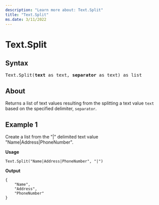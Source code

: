 ```yaml
---
description: "Learn more about: Text.Split"
title: "Text.Split"
ms.date: 3/11/2022
---
```

# Text.Split

## Syntax

<pre>
Text.Split(<b>text</b> as text, <b>separator</b> as text) as list
</pre>
  
## About

Returns a list of text values resulting from the splitting a text value `text` based on the specified delimiter, `separator`.

## Example 1

Create a list from the "|" delimited text value "Name|Address|PhoneNumber".

**Usage**

```powerquery-m
Text.Split("Name|Address|PhoneNumber", "|")
```

**Output**

```powerquery-m
{
    "Name",
    "Address",
    "PhoneNumber"
}
```
